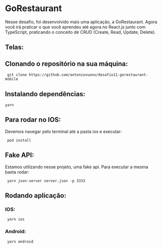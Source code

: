 <h1>GoRestaurant</h1>

<p>Nesse desafio, foi desenvolvido mais uma aplicação, a GoRestaurant. Agora você irá praticar o que você aprendeu até agora no React.js junto com TypeScript, praticando o conceito de CRUD (Create, Read, Update, Delete). </p>

<h2>Telas: </h2>



<h2> Clonando o repositório na sua máquina: </h2>
<code> git clone https://github.com/antoniovuono/desafio11-gorestaurant-mobile </code>

<h2>Instalando dependências: </h2>
<code>yarn</code>

<h2> Para rodar no IOS: </h2>
<p> Devemos navegar pelo terminal até a pasta ios e executar: </p>
<code> pod install </code>

<h2>Fake API:</h2>
<p> Estamos utilizando nesse projeto, uma fake api. Para executar a mesma basta rodar: </p>
<code> yarn json-server server.json -p 3333 </code>

<h2> Rodando aplicação: </h2>
<h3> IOS: </h3>
<code> yarn ios </code>

<h3> Android: </h3>
<code> yarn android </code>


